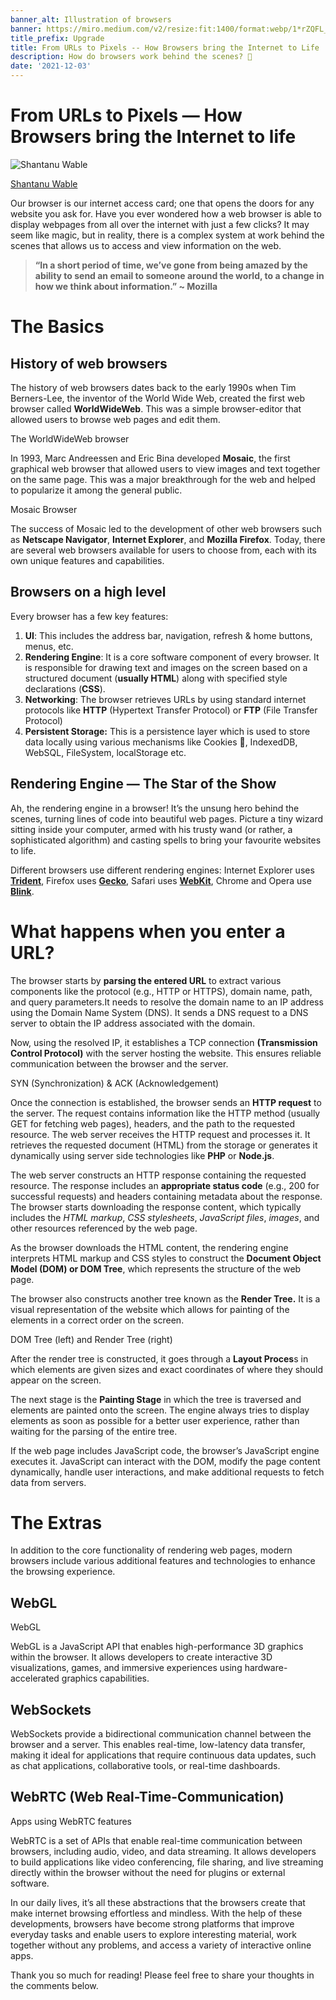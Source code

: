 ```yaml
---
banner_alt: Illustration of browsers
banner: https://miro.medium.com/v2/resize:fit:1400/format:webp/1*rZQFL_tmQ-fEuwVJS6zyiA.png
title_prefix: Upgrade
title: From URLs to Pixels -- How Browsers bring the Internet to Life
description: How do browsers work behind the scenes? 🤔
date: '2021-12-03'
---
```


From URLs to Pixels — How Browsers bring the Internet to life
=============================================================

![Shantanu Wable](https://miro.medium.com/v2/resize:fill:88:88/1*YBx95i10FVzK0lJ_b8H1Fg.jpeg)

[Shantanu Wable](https://medium.com/@shxntanu?source=post_page-----aabf3aaf92f9--------------------------------)

Our browser is our internet access card; one that opens the doors for any website you ask for. Have you ever wondered how a web browser is able to display webpages from all over the internet with just a few clicks? It may seem like magic, but in reality, there is a complex system at work behind the scenes that allows us to access and view information on the web.

> **“In a short period of time, we’ve gone from being amazed by the ability to send an email to someone around the world, to a change in how we think about information.” ~ Mozilla**

The Basics
==========

History of web browsers
-----------------------

The history of web browsers dates back to the early 1990s when Tim Berners-Lee, the inventor of the World Wide Web, created the first web browser called **WorldWideWeb**. This was a simple browser-editor that allowed users to browse web pages and edit them.

The WorldWideWeb browser

In 1993, Marc Andreessen and Eric Bina developed **Mosaic**, the first graphical web browser that allowed users to view images and text together on the same page. This was a major breakthrough for the web and helped to popularize it among the general public.

Mosaic Browser

The success of Mosaic led to the development of other web browsers such as **Netscape Navigator**, **Internet Explorer**, and **Mozilla Firefox**. Today, there are several web browsers available for users to choose from, each with its own unique features and capabilities.

**Browsers on a high level**
----------------------------

Every browser has a few key features:

1.  **UI**: This includes the address bar, navigation, refresh & home buttons, menus, etc.
2.  **Rendering Engine**: It is a core software component of every browser. It is responsible for drawing text and images on the screen based on a structured document (**usually HTML**) along with specified style declarations (**CSS**).
3.  **Networking**: The browser retrieves URLs by using standard internet protocols like **HTTP** (Hypertext Transfer Protocol) or **FTP** (File Transfer Protocol)
4.  **Persistent Storage:** This is a persistence layer which is used to store data locally using various mechanisms like Cookies 🍪, IndexedDB, WebSQL, FileSystem, localStorage etc.

Rendering Engine — The Star of the Show
---------------------------------------

Ah, the rendering engine in a browser! It’s the unsung hero behind the scenes, turning lines of code into beautiful web pages. Picture a tiny wizard sitting inside your computer, armed with his trusty wand (or rather, a sophisticated algorithm) and casting spells to bring your favourite websites to life.

Different browsers use different rendering engines: Internet Explorer uses [**Trident**](https://en.wikipedia.org/wiki/Trident_(software)), Firefox uses [**Gecko**](https://en.wikipedia.org/wiki/Gecko_(software)), Safari uses [**WebKit**](https://webkit.org/), Chrome and Opera use [**Blink**](https://en.wikipedia.org/wiki/Blink_(browser_engine)).

What happens when you enter a URL?
==================================

The browser starts by **parsing the entered URL** to extract various components like the protocol (e.g., HTTP or HTTPS), domain name, path, and query parameters.It needs to resolve the domain name to an IP address using the Domain Name System (DNS). It sends a DNS request to a DNS server to obtain the IP address associated with the domain.

Now, using the resolved IP, it establishes a TCP connection **(Transmission Control Protocol)** with the server hosting the website. This ensures reliable communication between the browser and the server.

SYN (Synchronization) & ACK (Acknowledgement)

Once the connection is established, the browser sends an **HTTP request** to the server. The request contains information like the HTTP method (usually GET for fetching web pages), headers, and the path to the requested resource. The web server receives the HTTP request and processes it. It retrieves the requested document (HTML) from the storage or generates it dynamically using server side technologies like **PHP** or **Node.js**.

The web server constructs an HTTP response containing the requested resource. The response includes an **appropriate status code** (e.g., 200 for successful requests) and headers containing metadata about the response. The browser starts downloading the response content, which typically includes the _HTML markup_, _CSS stylesheets_, _JavaScript files_, _images_, and other resources referenced by the web page.

As the browser downloads the HTML content, the rendering engine interprets HTML markup and CSS styles to construct the **Document Object Model (DOM) or DOM Tree**, which represents the structure of the web page.

The browser also constructs another tree known as the **Render Tree.** It is a visual representation of the website which allows for painting of the elements in a correct order on the screen.

DOM Tree (left) and Render Tree (right)

After the render tree is constructed, it goes through a **Layout Proces**s in which elements are given sizes and exact coordinates of where they should appear on the screen.

The next stage is the **Painting Stage** in which the tree is traversed and elements are painted onto the screen. The engine always tries to display elements as soon as possible for a better user experience, rather than waiting for the parsing of the entire tree.

If the web page includes JavaScript code, the browser’s JavaScript engine executes it. JavaScript can interact with the DOM, modify the page content dynamically, handle user interactions, and make additional requests to fetch data from servers.

The Extras
==========

In addition to the core functionality of rendering web pages, modern browsers include various additional features and technologies to enhance the browsing experience.

WebGL
-----

WebGL

WebGL is a JavaScript API that enables high-performance 3D graphics within the browser. It allows developers to create interactive 3D visualizations, games, and immersive experiences using hardware-accelerated graphics capabilities.

**WebSockets**
--------------

WebSockets provide a bidirectional communication channel between the browser and a server. This enables real-time, low-latency data transfer, making it ideal for applications that require continuous data updates, such as chat applications, collaborative tools, or real-time dashboards.

WebRTC (Web Real-Time-Communication)
------------------------------------

Apps using WebRTC features

WebRTC is a set of APIs that enable real-time communication between browsers, including audio, video, and data streaming. It allows developers to build applications like video conferencing, file sharing, and live streaming directly within the browser without the need for plugins or external software.

In our daily lives, it’s all these abstractions that the browsers create that make internet browsing effortless and mindless. With the help of these developments, browsers have become strong platforms that improve everyday tasks and enable users to explore interesting material, work together without any problems, and access a variety of interactive online apps.

Thank you so much for reading! Please feel free to share your thoughts in the comments below.
